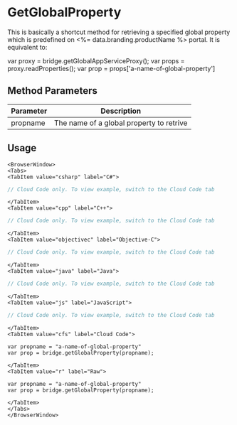 # GetGlobalProperty

This is basically a shortcut method for retrieving a specified global property which is predefined on <%= data.branding.productName %> portal.
It is equivalent to:

var proxy = bridge.getGlobalAppServiceProxy();
var props = proxy.readProperties();
var prop = props['a-name-of-global-property']

## Method Parameters
Parameter | Description
--------- | -----------
propname | The name of a global property to retrive

## Usage

```mdx-code-block
<BrowserWindow>
<Tabs>
<TabItem value="csharp" label="C#">
```

```csharp
// Cloud Code only. To view example, switch to the Cloud Code tab
```

```mdx-code-block
</TabItem>
<TabItem value="cpp" label="C++">
```

```cpp
// Cloud Code only. To view example, switch to the Cloud Code tab
```

```mdx-code-block
</TabItem>
<TabItem value="objectivec" label="Objective-C">
```

```objectivec
// Cloud Code only. To view example, switch to the Cloud Code tab
```

```mdx-code-block
</TabItem>
<TabItem value="java" label="Java">
```

```java
// Cloud Code only. To view example, switch to the Cloud Code tab
```

```mdx-code-block
</TabItem>
<TabItem value="js" label="JavaScript">
```

```javascript
// Cloud Code only. To view example, switch to the Cloud Code tab
```

```mdx-code-block
</TabItem>
<TabItem value="cfs" label="Cloud Code">
```

```cfscript
var propname = "a-name-of-global-property"
var prop = bridge.getGlobalProperty(propname);
```

```mdx-code-block
</TabItem>
<TabItem value="r" label="Raw">
```

```cfscript
var propname = "a-name-of-global-property"
var prop = bridge.getGlobalProperty(propname);
```

```mdx-code-block
</TabItem>
</Tabs>
</BrowserWindow>
```

